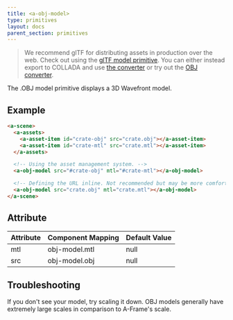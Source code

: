 ```yaml
---
title: <a-obj-model>
type: primitives
layout: docs
parent_section: primitives
---
```


> We recommend glTF for distributing assets in production over the web. Check
> out using the [glTF model primitive](a-gltf-model.md). You can
> either instead export to COLLADA and use [the
> converter](https://cesiumjs.org/convertmodel.html) or try out the [OBJ
> converter](https://github.com/AnalyticalGraphicsInc/OBJ2GLTF).

The .OBJ model primitive displays a 3D Wavefront model.

## Example

```html
<a-scene>
  <a-assets>
    <a-asset-item id="crate-obj" src="crate.obj"></a-asset-item>
    <a-asset-item id="crate-mtl" src="crate.mtl"></a-asset-item>
  </a-assets>

  <!-- Using the asset management system. -->
  <a-obj-model src="#crate-obj" mtl="#crate-mtl"></a-obj-model>

  <!-- Defining the URL inline. Not recommended but may be more comfortable. -->
  <a-obj-model src="crate.obj" mtl="crate.mtl"></a-obj-model>
</a-scene>
```

## Attribute

| Attribute | Component Mapping | Default Value |
|-----------|-------------------|---------------|
| mtl       | obj-model.mtl     | null          |
| src       | obj-model.obj     | null          |

## Troubleshooting

If you don't see your model, try scaling it down. OBJ models generally have
extremely large scales in comparison to A-Frame's scale.
